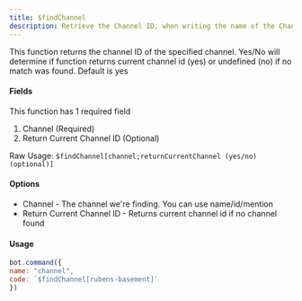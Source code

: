 ```yaml
---
title: $findChannel
description: Retrieve the Channel ID, when writing the name of the Channel. (Global)
---
```


This function returns the channel ID of the specified channel. Yes/No will determine if function returns current channel id \(yes\) or undefined \(no\) if no match was found. Default is yes

#### Fields

This function has 1 required field

1. Channel \(Required\)
2. Return Current Channel ID \(Optional\)

Raw Usage: `$findChannel[channel;returnCurrentChannel (yes/no) (optional)]`

#### Options

* Channel - The channel we're finding. You can use name/id/mention
* Return Current Channel ID - Returns current channel id if no channel found

#### Usage

```javascript
bot.command({
name: "channel",
code: `$findChannel[rubens-basement]`
})
```

